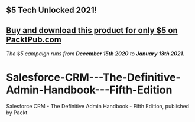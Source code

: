 ## $5 Tech Unlocked 2021!
[Buy and download this product for only $5 on PacktPub.com](https://www.packtpub.com/)
-----
*The $5 campaign         runs from __December 15th 2020__ to __January 13th 2021.__*

# Salesforce-CRM---The-Definitive-Admin-Handbook---Fifth-Edition
Salesforce CRM - The Definitive Admin Handbook - Fifth Edition, published by Packt
